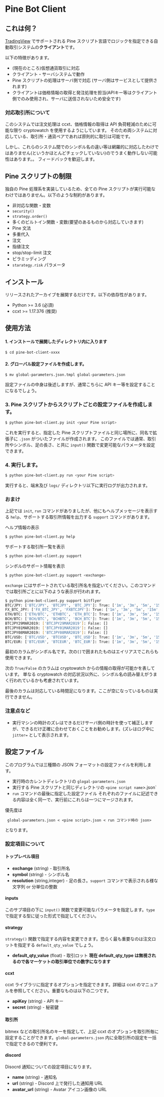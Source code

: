 # Pine Bot Client

## これは何？

[TradingView](http://tradingview.com/) でサポートされる Pine スクリプト言語でロジックを指定できる自動取引システムの**クライアント**です。

以下の特徴があります。
 * (現在のところ)仮想通貨取引に対応
 * クライアント・サーバシステムで動作
  * Pine スクリプトの処理はサーバ側で対応 (サーバ側はサービスとして提供されます)
  * クライアントは価格情報の取得と発注処理を担当(APIキー等はクライアント側でのみ使用され、サーバに送信されないため安全です)
  
### 対応取引所について
このシステムでは注文処理は ccxt、価格情報の取得は API 負荷軽減のために可能な限り cryptowatch を使用するようにしています。
そのため両システムに対応している、取引所・通貨ペアであれば原則的に取引は可能です。

しかし、これらのシステム間でのシンボル名の違い等は網羅的に対応したわけではありません(というかほとんどチェックしていない)のでうまく動作しない可能性はあります。。
フィードバックを歓迎します。

## Pine スクリプトの制限

独自の Pine 処理系を実装しているため、全ての Pine スクリプトが実行可能なわけではありません。以下のような制約があります。

 * 非対応な関数・変数
  * `security()` 
  * `strategy.order()`
  * 多くのビルトイン関数・変数(要望のあるものから対応していきます)
 * Pine 文法
  * 多重代入
 * 注文
  * 指値注文
  * stop/stop-limit 注文
  * ピラミッディング
 * `starategy.risk` パラメータ

## インストール
リリースされたアーカイブを展開するだけです。以下の依存性があります。
 * Python >= 3.6 (必須)
 * ccxt >= 1.17.376 (推奨)

## 使用方法

#### 1. インストールで展開したディレクトリ内に入ります
``` sh
$ cd pine-bot-client-xxxx
```

#### 2. グローバル設定ファイルを作成します。
``` sh
$ mv global-parameters.json.tmpl global-parameters.json
```
設定ファイルの中身は後述しますが、通常こちらに API キー等を設定することになるでしょう。

### 3. Pine スクリプトからスクリプトごとの設定ファイルを作成します。
``` sh
$ python pine-bot-client.py init <your Pine script>
```
これを実行すると、指定した Pine スクリプトファイルと同じ場所に、同名で拡張子に `.json` がついたファイルが作成されます。
このファイルでは通常、取引所やシンボル、足の長さ、と共に `input()` 関数で変更可能なパラメータを設定できます。

### 4. 実行します。
``` sh
$ python pine-bot-client.py run <your Pine script>
```
実行すると、端末及び `logs/` ディレクトリ以下に実行ログが出力されます。

### おまけ
上記では `init`, `run` コマンドがありましたが、他にもヘルプメッセージを表示する `help`、サポートする取引所情報を出力する `support` コマンドがあります。

ヘルプ情報の表示
``` sh
$ python pine-bot-client.py help
```

サポートする取引所一覧を表示
``` sh
$ python pine-bot-client.py support
```

シンボルのサポート情報を表示
``` sh
$ python pine-bot-client.py support <exchange>
```

`exchange` にはサポートされている取引所名を指定いてください。このコマンドでは取引所ごとに以下のような表示が行われます。

``` sh
$ python pine-bot-client.py support bitflyer
BTC/JPY: ['BTC/JPY', 'BTCJPY', 'BTC_JPY']: True: ['1m', '3m', '5m', '15m', '30m', '1h', '2h', '4h', '6h', '12h', '1d', '3d', '1w']
FX_BTC_JPY: ['FX_BTC_JPY', 'FXBTCJPY']: True: ['1m', '3m', '5m', '15m', '30m', '1h', '2h', '4h', '6h', '12h', '1d', '3d', '1w']
ETH/BTC: ['ETH/BTC', 'ETHBTC', 'ETH_BTC']: True: ['1m', '3m', '5m', '15m', '30m', '1h', '2h', '4h', '6h', '12h', '1d', '3d', '1w']
BCH/BTC: ['BCH/BTC', 'BCHBTC', 'BCH_BTC']: True: ['1m', '3m', '5m', '15m', '30m', '1h', '2h', '4h', '6h', '12h', '1d', '3d', '1w']
BTCJPY29MAR2019: ['BTCJPY29MAR2019']: False: []
BTCJPY01MAR2019: ['BTCJPY01MAR2019']: False: []
BTCJPY08MAR2019: ['BTCJPY08MAR2019']: False: []
BTC/USD: ['BTC/USD', 'BTCUSD', 'BTC_USD']: True: ['1m', '3m', '5m', '15m', '30m', '1h', '2h', '4h', '6h', '12h', '1d', '3d', '1w']
BTC/EUR: ['BTC/EUR', 'BTCEUR', 'BTC_EUR']: True: ['1m', '3m', '5m', '15m', '30m', '1h', '2h', '4h', '6h', '12h', '1d', '3d', '1w']
```
最初のカラムがシンボル名です。次の`[]`で囲まれたものはエイリアスでこれらも使用できます。

次の `True/False` のカラムは cryptowatch からの情報の取得が可能かを表しています。
単なる cryptowatch の対応状況以外に、シンボル名の読み替えがうまく行われているかも考慮されています。

最後のカラムは対応している時間足になります。ここが空になっているものは実行できません。

### 注意点など
 * 実行マシンの時計のズレはできるだけサーバ側の時計を使って補正しますが、できるだけ正確に合わせておくことをお勧めします。(ズレはログ中に `jitter=` として表示されます。
 
## 設定ファイル
このプログラムでは三種類の JSON フォーマットの設定ファイルを利用します。
 * 実行時のカレントディレクトリの `glogal-parameters.json`
 * 実行する Pine スクリプトと同じディレクトリの `<pine script name`>.json`
 * `run` コマンドの最後に指定した設定ファイル
それぞれのファイルに記述できる内容は全く同一で、実行前にこれらは一つにマージされます。

優先度は
```
 global-parameters.json < <pine script>.json < run コマンド時の json>
```
となります。

### 設定項目について

#### トップレベル項目
 * **exchange** (string) - 取引所名
 * **symbol** (string) - シンボル名
 * **resolution** (string,integer) - 足の長さ。`support` コマンドで表示される様な文字列 or 分単位の整数
 
#### inputs
このサブ項目の下に `input()` 関数で変更可能なパラメータを指定します。`type` で指定する型に従った形式で指定してください。

#### strategy
`strategy()` 関数で指定する内容を変更できます。恐らく最も重要なのは注文ロットを指定する `default_qty_value` でしょう。
 * **default_qty_value** (float) - 取引ロット **現在 default_qty_type は無視されるので各マーケットの取引単位での数字になります**

#### ccxt
ccxt ライブラリに指定するオプションを指定できます。詳細は ccxt のマニュアルを参照してください。重要なものは以下の二つです。
 * **apiKey** (string) - API キー
 * **secret** (string) - 秘密鍵
 
#### 取引所
bitmex などの取引所名のキーを指定して、上記 ccxt のオプションを取引所毎に設定することができます。`global-parameters.json` 内に全取引所の設定を一括で指定できるので便利です。

#### discord
Disocrd 通知についての設定項目になります。
 * **name** (string) - 通知名
 * **url** (string) - Discord 上で発行した通知用 URL
 * **avatar_url** (string) - Avatar アイコン画像の URL
